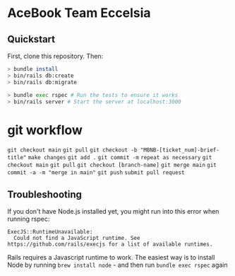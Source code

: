 # AceBook Team Eccelsia


## Quickstart

First, clone this repository. Then:

```bash
> bundle install
> bin/rails db:create
> bin/rails db:migrate

> bundle exec rspec # Run the tests to ensure it works
> bin/rails server # Start the server at localhost:3000
```

# git workflow
```git checkout main```
```git pull```
```git checkout -b "MBNB-[ticket_num]-brief-title"```
```make changes```
```git add .```
```git commit -m```
```repeat as necessary```
```git checkout main```
```git pull```
```git checkout [branch-name]```
```git merge main```
```git commit -a -m "merge in main"```
```git push```
```submit pull request```

## Troubleshooting

If you don't have Node.js installed yet, you might run into this error when running rspec:

```
ExecJS::RuntimeUnavailable:
  Could not find a JavaScript runtime. See https://github.com/rails/execjs for a list of available runtimes.
 ```

Rails requires a Javascript runtime to work. The easiest way is to install Node by running `brew install node` - and then run `bundle exec rspec` again
